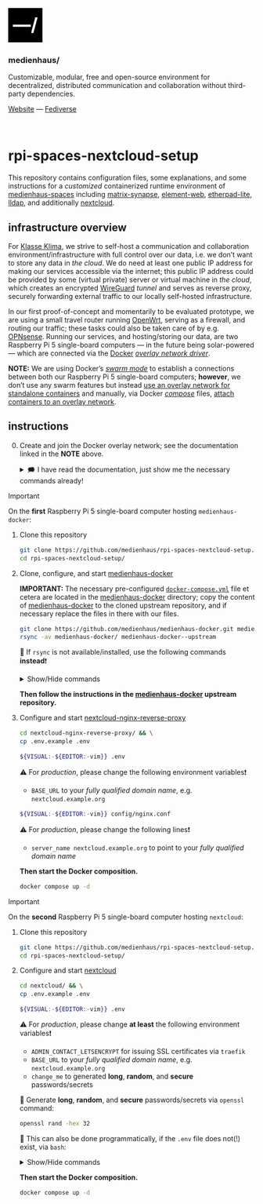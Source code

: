 <img src="./public/favicon.svg" width="70" />

### medienhaus/

Customizable, modular, free and open-source environment for decentralized, distributed communication and collaboration without third-party dependencies.

[Website](https://medienhaus.dev/) — [Fediverse](https://chaos.social/@medienhaus)

<br>

# rpi-spaces-nextcloud-setup

This repository contains configuration files, some explanations, and some instructions for a *customized* containerized runtime environment of [medienhaus-spaces](https://github.com/medienhaus/medienhaus-spaces/) including [matrix-synapse](https://github.com/matrix-org/synapse/), [element-web](https://github.com/vector-im/element-web/), [etherpad-lite](https://github.com/ether/etherpad-lite/), [lldap](https://github.com/lldap/lldap), and additionally [nextcloud](https://github.com/nextcloud/docker).


## infrastructure overview

For [Klasse Klima](https://klasseklima.org/), we strive to self-host a communication and collaboration environment/infrastructure with full control over our data, i.e. we don’t want to store any data in *the cloud*. We do need at least one public IP address for making our services accessible via the internet; this public IP address could be provided by some (virtual private) server or virtual machine in *the cloud*, which creates an encrypted [WireGuard](https://www.wireguard.com/) *tunnel* and serves as reverse proxy, securely forwarding external traffic to our locally self-hosted infrastructure.

In our first proof-of-concept and momentarily to be evaluated prototype, we are using a small travel router running [OpenWrt](https://openwrt.org/), serving as a firewall, and routing our traffic; these tasks could also be taken care of by e.g. [OPNsense](https://opnsense.org/). Running our services, and hosting/storing our data, are two Raspberry Pi 5 single-board computers — in the future being solar-powered — which are connected via the [Docker](https://www.docker.com/) [*overlay network driver*](https://docs.docker.com/engine/network/drivers/overlay/).

**NOTE:** We are using Docker’s [*swarm mode*](https://docs.docker.com/engine/swarm/) to establish a connections between both our Raspberry Pi 5 single-board computers; **however**, we don’t use any swarm features but instead [use an overlay network for standalone containers](https://docs.docker.com/engine/network/tutorials/overlay/#use-an-overlay-network-for-standalone-containers) and manually, via Docker [*compose*](https://docs.docker.com/compose/) files, [attach containers to an overlay network](https://docs.docker.com/engine/network/drivers/overlay/#attach-a-container-to-an-overlay-network).

## instructions

0. Create and join the Docker overlay network; see the documentation linked in the **NOTE** above.
   <details>
   <summary>
   🗯️ I have read the documentation, just show me the necessary commands already!
   </summary>

   <br>

   [Install Docker …](https://docs.docker.com/engine/install/)

   On the **first** Raspberry Pi 5 single-board computer hosting `medienhaus-docker`:

   ```bash
   docker swarm init
   ```

   *This returns the command for the **second** Raspberry Pi to join the Docker swarm.*

   ```bash
   docker network create --driver=overlay --attachable --opt encrypted overlay
   ```

   On the **second** Raspberry Pi 5 single-board computer hosting `nextcloud`:

   ```bash
   docker swarm join --token <TOKEN> <IP_OF_FIRST_RASPBERRY_PI>:2377
   ```
   </details>

> [!IMPORTANT]
> On the **first** Raspberry Pi 5 single-board computer hosting `medienhaus-docker`:

1. Clone this repository
   <br>
   ```bash
   git clone https://github.com/medienhaus/rpi-spaces-nextcloud-setup.git && \
   cd rpi-spaces-nextcloud-setup/
   ```

2. Clone, configure, and start [medienhaus-docker](https://github.com/medienhaus/medienhaus-docker/)

   **IMPORTANT:** The necessary pre-configured [`docker-compose.yml`](/medienhaus-docker/docker-compose.yml) file et cetera are located in the [medienhaus-docker](/medienhaus-docker/) directory; copy the content of [medienhaus-docker](/medienhaus-docker/) to the cloned upstream repository, and if necessary replace the files in there with our files.

   ```bash
   git clone https://github.com/medienhaus/medienhaus-docker.git medienhaus-docker--upstream && \
   rsync -av medienhaus-docker/ medienhaus-docker--upstream
   ```

   💭 If `rsync` is not available/installed, use the following commands <strong>instead</strong>❗️

   <details>
   <summary>
   Show/Hide commands
   </summary>

   ```bash
   git clone https://github.com/medienhaus/medienhaus-docker.git medienhaus-docker--upstream && \
   cp -i medienhaus-docker/.gitmodules medienhaus-docker--upstream/ && \
   cp -i medienhaus-docker/docker-compose.yml medienhaus-docker--upstream/ && \
   cp -i medienhaus-docker/docker-include.medienhaus-spaces.websecure.yml medienhaus-docker--upstream/ && \
   cp -i medienhaus-docker/template/medienhaus-spaces.config.js medienhaus-docker--upstream/template/ && \
   cp -i -R medienhaus-docker/assets medienhaus-docker--upstream/
   ```
   </details>

   **Then follow the instructions in the [medienhaus-docker](https://github.com/medienhaus/medienhaus-docker/) upstream repository.**

3. Configure and start [nextcloud-nginx-reverse-proxy](/nextcloud-nginx-reverse-proxy/)
   <br>
   ```bash
   cd nextcloud-nginx-reverse-proxy/ && \
   cp .env.example .env
   ```

   ```bash
   ${VISUAL:-${EDITOR:-vim}} .env
   ```

   ⚠️ For *production*, please change the following environment variables❗️
      - `BASE_URL` to your *fully qualified domain name*, e.g. `nextcloud.example.org`

   ```bash
   ${VISUAL:-${EDITOR:-vim}} config/nginx.conf
   ```

   ⚠️ For *production*, please change the following lines❗️
      - `server_name nextcloud.example.org` to point to your *fully qualified domain name*

   **Then start the Docker composition.**

   ```bash
   docker compose up -d
   ```

> [!IMPORTANT]
> On the **second** Raspberry Pi 5 single-board computer hosting `nextcloud`:

1. Clone this repository
   <br>
   ```bash
   git clone https://github.com/medienhaus/rpi-spaces-nextcloud-setup.git && \
   cd rpi-spaces-nextcloud-setup/
   ```

2. Configure and start [nextcloud](/nextcloud/)
   <br>
   ```bash
   cd nextcloud/ && \
   cp .env.example .env
   ```

   ```bash
   ${VISUAL:-${EDITOR:-vim}} .env
   ```

   ⚠️ For *production*, please change **at least** the following environment variables❗️
      - `ADMIN_CONTACT_LETSENCRYPT` for issuing SSL certificates via `traefik`
      - `BASE_URL` to your *fully qualified domain name*, e.g. `nextcloud.example.org`
      - `change_me` to generated **long**, **random**, and **secure** passwords/secrets

   💭  Generate **long**, **random**, and **secure** passwords/secrets via `openssl` command:
   ```bash
   openssl rand -hex 32
   ```

   💭 This can also be done programmatically, if the `.env` file does not(!) exist, via `bash`:

   <details>
   <summary>
   Show/Hide commands
   </summary>

   ```bash
   if [[ ! -r .env ]]; then
     while IFS= read -r line; do
       sed "s/change_me/$(openssl rand -hex 32)/" <<< "$line"
     done < .env.example > .env
   fi
   ```
   </details>

   **Then start the Docker composition.**

   ```bash
   docker compose up -d
   ```
